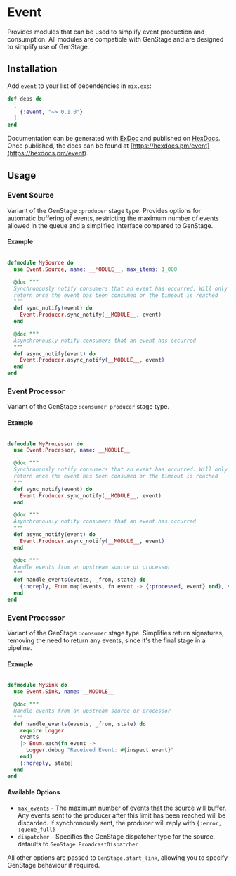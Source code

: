 # Event

Provides modules that can be used to simplify event production and consumption. All
modules are compatible with GenStage and are designed to simplify use of GenStage.


## Installation

Add `event` to your list of dependencies in `mix.exs`:

```elixir
def deps do
  [
    {:event, "~> 0.1.0"}
  ]
end
```

Documentation can be generated with [ExDoc](https://github.com/elixir-lang/ex_doc)
and published on [HexDocs](https://hexdocs.pm). Once published, the docs can
be found at [https://hexdocs.pm/event](https://hexdocs.pm/event).



## Usage

### Event Source

Variant of the GenStage `:producer` stage type. Provides options for automatic buffering of events, restricting the maximum number of events
allowed in the queue and a simplified interface compared to GenStage.

#### Example

```elixir

defmodule MySource do
  use Event.Source, name: __MODULE__, max_items: 1_000

  @doc """
  Synchronously notify consumers that an event has occurred. Will only
  return once the event has been consumed or the timeout is reached
  """
  def sync_notify(event) do
    Event.Producer.sync_notify(__MODULE__, event)
  end

  @doc """
  Asynchronously notify consumers that an event has occurred
  """
  def async_notify(event) do
    Event.Producer.async_notify(__MODULE__, event)
  end
end
```

### Event Processor

Variant of the GenStage `:consumer_producer` stage type.

#### Example

```elixir

defmodule MyProcessor do
  use Event.Processor, name: __MODULE__

  @doc """
  Synchronously notify consumers that an event has occurred. Will only
  return once the event has been consumed or the timeout is reached
  """
  def sync_notify(event) do
    Event.Producer.sync_notify(__MODULE__, event)
  end

  @doc """
  Asynchronously notify consumers that an event has occurred
  """
  def async_notify(event) do
    Event.Producer.async_notify(__MODULE__, event)
  end

  @doc """
  Handle events from an upstream source or processor
  """
  def handle_events(events, _from, state) do
    {:noreply, Enum.map(events, fn event -> {:processed, event} end), state}
  end
end
```

### Event Processor

Variant of the GenStage `:consumer` stage type. Simplifies return signatures, removing the need to return any events, since it's
the final stage in a pipeline.

#### Example

```elixir

defmodule MySink do
  use Event.Sink, name: __MODULE__

  @doc """
  Handle events from an upstream source or processor
  """
  def handle_events(events, _from, state) do
    require Logger
    events
    |> Enum.each(fn event ->
      Logger.debug "Received Event: #{inspect event}"
    end)
    {:noreply, state}
  end
end
```

#### Available Options

* `max_events` - The maximum number of events that the source will buffer. Any events sent to the producer after this limit has been reached will be discarded. If synchronously sent, the producer will reply with `{:error, :queue_full}`
* `dispatcher` - Specifies the GenStage dispatcher type for the source, defaults to `GenStage.BroadcastDispatcher`

All other options are passed to `GenStage.start_link`, allowing you to specify GenStage behaviour if required.
